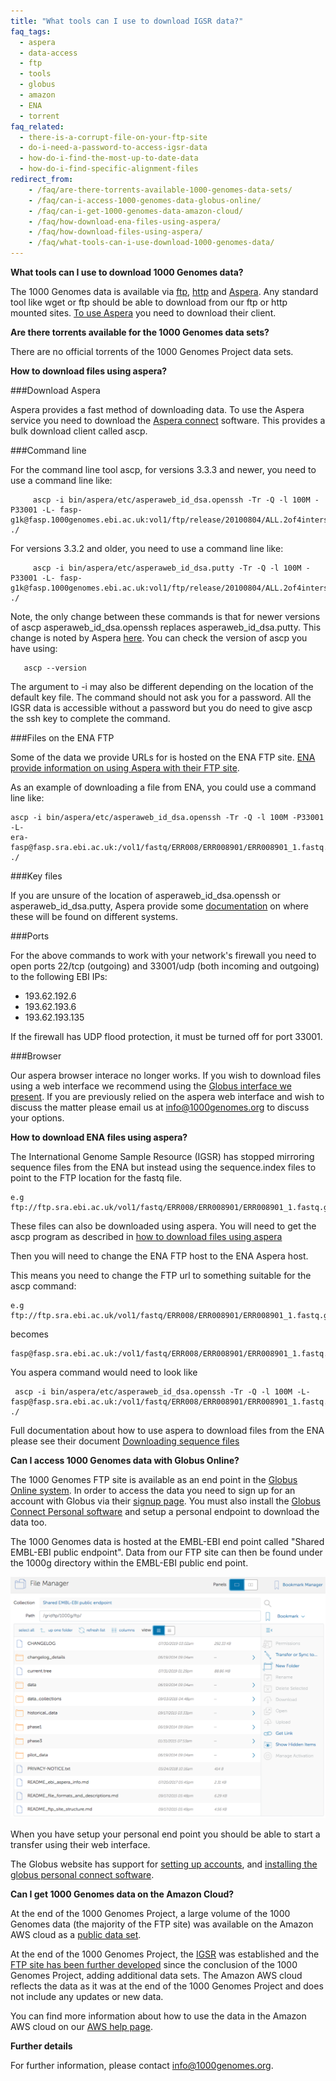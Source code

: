 ```yaml
---
title: "What tools can I use to download IGSR data?"
faq_tags:
  - aspera
  - data-access
  - ftp
  - tools
  - globus
  - amazon
  - ENA
  - torrent
faq_related:
  - there-is-a-corrupt-file-on-your-ftp-site
  - do-i-need-a-password-to-access-igsr-data
  - how-do-i-find-the-most-up-to-date-data
  - how-do-i-find-specific-alignment-files
redirect_from:
    - /faq/are-there-torrents-available-1000-genomes-data-sets/
    - /faq/can-i-access-1000-genomes-data-globus-online/
    - /faq/can-i-get-1000-genomes-data-amazon-cloud/
    - /faq/how-download-ena-files-using-aspera/
    - /faq/how-download-files-using-aspera/
    - /faq/what-tools-can-i-use-download-1000-genomes-data/
---
```


**What tools can I use to download 1000 Genomes data?**

The 1000 Genomes data is available via [ftp](ftp://ftp.1000genomes.ebi.ac.uk/vol1/ftp/), [http](http://ftp.1000genomes.ebi.ac.uk/vol1/ftp/) and [Aspera](/aspera). Any standard tool like wget or ftp should be able to download from our ftp or http mounted sites. [To use Aspera](/faq/how-download-files-using-aspera) you need to download their client.

**Are there torrents available for the 1000 Genomes data sets?**

There are no official torrents of the 1000 Genomes Project data sets.

**How to download files using aspera?**

###Download Aspera

Aspera provides a fast method of downloading data. To use the Aspera service you need to download the [Aspera connect](http://asperasoft.com/software/transfer-clients/connect-web-browser-plug-in/) software. This provides a bulk download client called ascp.

###Command line

For the command line tool ascp, for versions 3.3.3 and newer, you need to use a command line like:

         ascp -i bin/aspera/etc/asperaweb_id_dsa.openssh -Tr -Q -l 100M -P33001 -L- fasp-g1k@fasp.1000genomes.ebi.ac.uk:vol1/ftp/release/20100804/ALL.2of4intersection.20100804.genotypes.vcf.gz ./

For versions 3.3.2 and older, you need to use a command line like:

         ascp -i bin/aspera/etc/asperaweb_id_dsa.putty -Tr -Q -l 100M -P33001 -L- fasp-g1k@fasp.1000genomes.ebi.ac.uk:vol1/ftp/release/20100804/ALL.2of4intersection.20100804.genotypes.vcf.gz ./

Note, the only change between these commands is that for newer versions of ascp asperaweb_id_dsa.openssh replaces asperaweb_id_dsa.putty. This change is noted by Aspera [here](https://support.asperasoft.com/entries/38675468-Command-line-ascp-transfer-asking-for-a-passphrase-after-Connect-plugin-upgrade). You can check the version of ascp you have using:

       ascp --version

The argument to -i may also be different depending on the location of the default key file. The command should not ask you for a password. All the IGSR data is accessible without a password but you do need to give ascp the ssh key to complete the command.

###Files on the ENA FTP

Some of the data we provide URLs for is hosted on the ENA FTP site. [ENA provide information on using Aspera with their FTP site](https://www.ebi.ac.uk/ena/browse/read-download).

As an example of downloading a file from ENA, you could use a command line like:

    ascp -i bin/aspera/etc/asperaweb_id_dsa.openssh -Tr -Q -l 100M -P33001 -L- 
    era-fasp@fasp.sra.ebi.ac.uk:/vol1/fastq/ERR008/ERR008901/ERR008901_1.fastq.gz ./

###Key files

If you are unsure of the location of asperaweb_id_dsa.openssh or asperaweb_id_dsa.putty, Aspera provide some [documentation](https://support.asperasoft.com/hc/en-us/articles/216125898-Downloading-data-from-NCBI-via-the-command-line) on where these will be found on different systems.

###Ports

For the above commands to work with your network's firewall you need to open ports 22/tcp (outgoing) and 33001/udp (both incoming and outgoing) to the following EBI IPs:

- 193.62.192.6
- 193.62.193.6
- 193.62.193.135

If the firewall has UDP flood protection, it must be turned off for port 33001.

###Browser

Our aspera browser interace no longer works. If you wish to download files using a web interface we recommend using the [Globus interface we present](/faq/can-i-access-1000-genomes-data-globus-online/). If you are previously relied on the aspera web interface and wish to discuss the matter please email us at [info@1000genomes.org](mailto:info@1000genomes.org) to discuss your options. 

**How to download ENA files using aspera?**

The International Genome Sample Resource (IGSR) has stopped mirroring sequence files from the ENA but instead using the sequence.index files to point to the FTP location for the fastq file.

    e.g ftp://ftp.sra.ebi.ac.uk/vol1/fastq/ERR008/ERR008901/ERR008901_1.fastq.gz

These files can also be downloaded using aspera. You will need to get the ascp program as described in [how to download files using aspera](http://www.internationalgenome.org/faq/how-download-files-using-aspera/)

Then you will need to change the ENA FTP host to the ENA Aspera host.

This means you need to change the FTP url to something suitable for the ascp command:

    e.g ftp://ftp.sra.ebi.ac.uk/vol1/fastq/ERR008/ERR008901/ERR008901_1.fastq.gz
    
becomes
    
    fasp@fasp.sra.ebi.ac.uk:/vol1/fastq/ERR008/ERR008901/ERR008901_1.fastq.gz
    
You aspera command would need to look like

     ascp -i bin/aspera/etc/asperaweb_id_dsa.openssh -Tr -Q -l 100M -L- fasp@fasp.sra.ebi.ac.uk:/vol1/fastq/ERR008/ERR008901/ERR008901_1.fastq.gz ./
     
Full documentation about how to use aspera to download files from the ENA please see their document [Downloading sequence files](https://www.ebi.ac.uk/ena/browse/read-download#downloading_files_aspera)

**Can I access 1000 Genomes data with Globus Online?**

The 1000 Genomes FTP site is available as an end point in the [Globus Online system](https://www.globus.org/).  In order to access the data you need to sign up for an account with Globus via their [signup page](https://www.globus.org/SignUp). You must also install the [Globus Connect Personal software](https://support.globus.org/entries/24044351) and setup a personal endpoint to download the data too.

The 1000 Genomes data is hosted at the EMBL-EBI end point called "Shared EMBL-EBI public endpoint". Data from our FTP site can then be found under the 1000g directory within the EMBL-EBI public end point.

![screen_shot](/sites/1000genomes.org/files/documents/globus_screenshot_20190812.png)

When you have setup your personal end point you should be able to start a transfer using their web interface.

The Globus website has support for [setting up accounts](https://support.globus.org/entries/23583857-Sign-Up-and-Transfer-Files-with-Globus-Online), and [installing the globus personal connect software](https://support.globus.org/forums/22130516-Globus-Connect-Personal).

**Can I get 1000 Genomes data on the Amazon Cloud?**

At the end of the 1000 Genomes Project, a large volume of the 1000 Genomes data (the majority of the FTP site) was available on the Amazon AWS cloud as a [public data set](http://aws.amazon.com/datasets/4383).

At the end of the 1000 Genomes Project, the [IGSR](/about) was established and the [FTP site has been further developed](/announcements/our-plan-rearrange-1000-genomes-ftp-site-2015-09-07/) since the conclusion of the 1000 Genomes Project, adding additional data sets. The Amazon AWS cloud reflects the data as it was at the end of the 1000 Genomes Project and does not include any updates or new data.

You can find more information about how to use the data in the Amazon AWS cloud on our [AWS help page](/using-1000-genomes-data-amazon-web-service-cloud).

**Further details**

For further information, please contact info@1000genomes.org.
